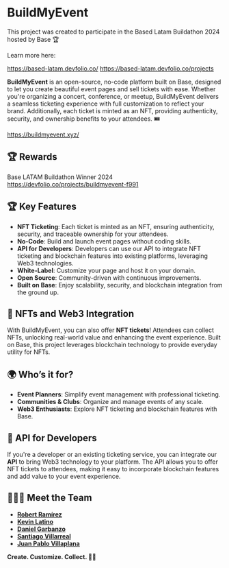 # BuildMyEvent

This project was created to participate in the Based Latam Buildathon 2024 hosted by Base 🏆

Learn more here: 

https://based-latam.devfolio.co/ 
https://based-latam.devfolio.co/projects


**BuildMyEvent** is an open-source, no-code platform built on Base, designed to let you create beautiful event pages and sell tickets with ease. Whether you're organizing a concert, conference, or meetup, BuildMyEvent delivers a seamless ticketing experience with full customization to reflect your brand. Additionally, each ticket is minted as an NFT, providing authenticity, security, and ownership benefits to your attendees. 🎟️

https://buildmyevent.xyz/

##  🏆 Rewards 

Base LATAM Buildathon Winner 2024  https://devfolio.co/projects/buildmyevent-f991

## 🏆 Key Features

- **NFT Ticketing**: Each ticket is minted as an NFT, ensuring authenticity, security, and traceable ownership for your attendees.
- **No-Code**: Build and launch event pages without coding skills.
- **API for Developers**: Developers can use our API to integrate NFT ticketing and blockchain features into existing platforms, leveraging Web3 technologies.
- **White-Label**: Customize your page and host it on your domain.
- **Open Source**: Community-driven with continuous improvements.
- **Built on Base**: Enjoy scalability, security, and blockchain integration from the ground up.

## 🚀 NFTs and Web3 Integration

With BuildMyEvent, you can also offer **NFT tickets**! Attendees can collect NFTs, unlocking real-world value and enhancing the event experience. Built on Base, this project leverages blockchain technology to provide everyday utility for NFTs.

## 🌍 Who’s it for?

- **Event Planners**: Simplify event management with professional ticketing.
- **Communities & Clubs**: Organize and manage events of any scale.
- **Web3 Enthusiasts**: Explore NFT ticketing and blockchain features with Base.

## 📡 API for Developers

If you're a developer or an existing ticketing service, you can integrate our **API** to bring Web3 technology to your platform. The API allows you to offer NFT tickets to attendees, making it easy to incorporate blockchain features and add value to your event experience.


## 👨🏻‍💻 Meet the Team
- [**Robert Ramírez**](https://github.com/robertram)
- [**Kevin Latino**](https://github.com/KevinLatino)
- [**Daniel Garbanzo**](https://github.com/bitfalt)
- [**Santiago Villarreal**](https://github.com/villarley)
- [**Juan Pablo Villaplana**](https://github.com/PabloVillaplana)


**Create. Customize. Collect. 🚀✨**
